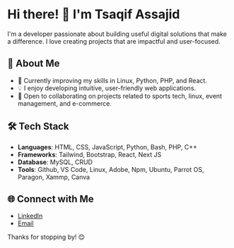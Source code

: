 # Hi there! 👋 I'm Tsaqif Assajid

I'm a developer passionate about building useful digital solutions that make a difference. I love creating projects that are impactful and user-focused.

## 🚀 About Me

- 🌱 Currently improving my skills in Linux, Python, PHP, and React.
- 💡 I enjoy developing intuitive, user-friendly web applications.
- 🤝 Open to collaborating on projects related to sports tech, linux, event management, and e-commerce.

## 🛠️ Tech Stack

- **Languages**: HTML, CSS, JavaScript, Python, Bash, PHP, C++
- **Frameworks**: Tailwind, Bootstrap, React, Next JS
- **Database**: MySQL, CRUD
- **Tools**: Github, VS Code, Linux, Adobe, Npm, Ubuntu, Parrot OS, Paragon, Xammp, Canva

## 🌐 Connect with Me

- [LinkedIn](https://www.linkedin.com/in/tsaqif-assajid-0a8168313?utm_source=share&utm_campaign=share_via&utm_content=profile&utm_medium=android_app)
- [Email](mailto:tsaqifassajeed@gmail.com)

Thanks for stopping by! 😊

<!---
TsaqifAssajeed/TsaqifAssajeed is a ✨ special ✨ repository because its `README.md` (this file) appears on your GitHub profile.
You can click the Preview link to take a look at your changes.
--->
